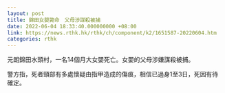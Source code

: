 ```yaml
---
layout: post
title: 錦田女嬰斃命　父母涉謀殺被捕
date: 2022-06-04 18:33:40.000000000 +08:00
link: https://news.rthk.hk/rthk/ch/component/k2/1651587-20220604.htm
categories: rthk
---
```


元朗錦田水頭村，一名14個月大女嬰死亡。女嬰的父母涉嫌謀殺被捕。

警方指，死者頸部有多處懷疑由指甲造成的傷痕，相信已過身1至3日，死因有待確定。
